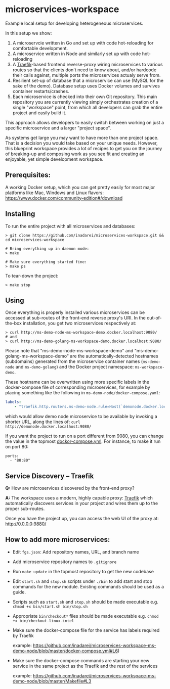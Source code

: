 # microservices-workspace
Example local setup for developing heterogeneous microservices.

In this setup we show:

1. A microservcie written in Go and set up with code hot-reloading for
   comfortable development. 
2. A microservice written in Node and similarly set up with code hot-reloading
3. A [Traefik](https://traefik.io/)-based frontend reverse-proxy wiring microservices to various 
   routes so that the clients don't need to know about, and/or hardcode their 
   calls against, multiple ports the microservices actualy serve from. 
4. Resilient set-up of database that a microservice can use (MySQL for the sake
   of the demo). Database setup uses Docker volumes and survives container
   restarts/crashes.
5. Each microservice is checked into their own Git repository. This main
   repository you are currently viewing simply orchestrates creation of a single
   "workspace" point, from which all developers can grab the entire project and
   easily build it.

This approach allows developers to easily switch between working on just a
specific microservice and a larger "project space".

As systems get large you may want to have more than one project space. That is a
decision you would take based on your unique needs. However, this blueprint
workspace provides a lot of recipes to get you on the journey of breaking-up and
composing work as you see fit and creating an enjoyable, yet simple development
workspace.

## Prerequisites:

A working Docker setup, which you can get pretty easily for most major platforms
like Mac, Windows and Linux flavors:
<https://www.docker.com/community-edition#/download> 

## Installing

To run the entire project with all microservices and databases:

```
> git clone https://github.com/inadarei/microservices-workspace.git && cd microservices-workspace

# Bring everything up in daemon mode: 
> make

# Make sure everything started fine:
> make ps
```

To tear-down the project:

```
> make stop
```

## Using

Once everything is properly installed various microservices can be accessed at
sub-routes of the front-end reverse proxy's URI. In the out-of-the-box installation, 
you get two microservices respectively at:

```
> curl http://ms-demo-node-ms-workspace-demo.docker.localhost:9080/
# and
> curl http://ms-demo-golang-ms-workspace-demo.docker.localhost:9080/
```

Please note that "ms-demo-node-ms-workspace-demo" and "ms-demo-golang-ms-workspace-demo"
are the automatically-detected hostnames (subdomains) generated from the microservice
container names (`ms-demo-node` and `ms-demo-golang`) and the Docker 
project namespace: `ms-workspace-demo`.

These hostname can be overwritten using more specific labels in the docker-compose
file of corresponding microservices, for example by placing something like the 
following in `ms-demo-node/docker-compose.yaml`:

```yaml
labels:
    - "traefik.http.routers.ms-demo-node.rule=Host(`demonode.docker.localhost`)"
```

which would allow demo node microservice to be available by invoking a shorter
URL, along the lines of: `curl http://demonode.docker.localhost:9080/`

If you want the project to run on a port different from 9080, you can change
the value in the topmost
[dockor-compose.yml](https://github.com/inadarei/microservices-workspace/blob/master/docker-compose.yml).
For instance, to make it run on port 80:

```
ports:
  - "80:80"
```

## Service Discovery – Traefik

**Q:** How are microservices discovered by the front-end proxy?

**A:** The workspace uses a modern, highly capable proxy:
[Traefik](https://docs.traefik.io/) which automatically discovers services in
your project and wires them up to the proper sub-routes.

Once you have the project up, you can access the web UI of the proxy at:
http://0.0.0.0:9880/

## How to add more microservices:

- Edit `fgs.json`: Add repository names, URL, and branch name
- Add microservice repository names to `.gitignore`
- Run `make update` in the topmost repository to get the new codebase
- Edit `start.sh` and `stop.sh` scripts under `./bin` to add start and stop
  commands for the new module. Existing commands should be used as a guide.
- Scripts such as `start.sh` and `stop.sh` should be made executable e.g. `chmod +x bin/start.sh bin/stop.sh`
- Appropriate `bin/checkout*` files should be made executable e.g. `chmod +x bin/checkout-linux-intel`
- Make sure the docker-compose file for the service has labels required
  by Traefik 
  
  example: <https://github.com/inadarei/microservices-workspace-ms-demo-node/blob/master/docker-compose.yml#L6>)
- Make sure the docker-compose commands are starting your new service
  in the same project as the Traefik and the rest of the services

  example: <https://github.com/inadarei/microservices-workspace-ms-demo-node/blob/master/Makefile#L3> 


